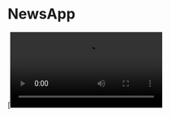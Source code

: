 # NewsApp

[![Watch the video](https://user-images.githubusercontent.com/73955284/139510587-95689d2a-9f25-4a86-a257-04f9cbed0269.mp4)
